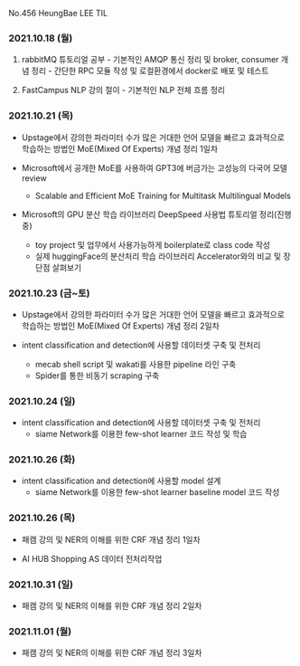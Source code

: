 
No.456 HeungBae LEE TIL

### 2021.10.18 (월)
1. rabbitMQ 튜토리얼 공부
        - 기본적인 AMQP 통신 정리 및 broker, consumer 개념 정리
        - 간단한 RPC 모듈 작성 및 로컬환경에서 docker로 배포 및 테스트

2. FastCampus NLP 강의 절이
        - 기본적인 NLP 전체 흐름 정리



### 2021.10.21 (목)
- Upstage에서 강의한 파라미터 수가 많은 거대한 언어 모델을 빠르고 효과적으로 학습하는 방법인 MoE(Mixed Of Experts) 개념 정리 1일차

- Microsoft에서 공개한 MoE를 사용하여 GPT3에 버금가는 고성능의 다국어 모델 review
    - Scalable and Efficient MoE Training for Multitask Multilingual Models

- Microsoft의 GPU 분산 학습 라이브러리 DeepSpeed 사용법 튜토리얼 정리(진행중)
    - toy project 및 업무에서 사용가능하게 boilerplate로 class code 작성
    - 실제 huggingFace의 분산처리 학습 라이브러리 Accelerator와의 비교 및 장단점 살펴보기


### 2021.10.23 (금~토)
- Upstage에서 강의한 파라미터 수가 많은 거대한 언어 모델을 빠르고 효과적으로 학습하는 방법인 MoE(Mixed Of Experts) 개념 정리 2일차

- intent classification and detection에 사용할 데이터셋 구축 및 전처리
    - mecab shell script 및 wakati를 사용한 pipeline 라인 구축
    - Spider를 통한 비동기 scraping 구축 


### 2021.10.24 (일)
- intent classification and detection에 사용할 데이터셋 구축 및 전처리
    - siame Network를 이용한 few-shot learner 코드 작성 및 학습


### 2021.10.26 (화)
- intent classification and detection에 사용할 model 설계
    - siame Network를 이용한 few-shot learner baseline model 코드 작성


### 2021.10.26 (목)
- 패캠 강의 및 NER의 이해를 위한 CRF 개념 정리 1일차

- AI HUB Shopping AS 데이터 전처리작업


### 2021.10.31 (일)
- 패캠 강의 및 NER의 이해를 위한 CRF 개념 정리 2일차 

### 2021.11.01 (월)
- 패캠 강의 및 NER의 이해를 위한 CRF 개념 정리 3일차
